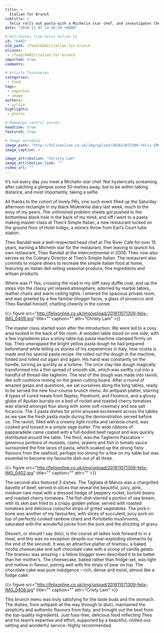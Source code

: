 ```yaml
---
title: >
  Italian for Brunch
subtitle: >
  felix rolls out pasta with a Michelin star chef, and investigates the finest that Theo’s Simple Italian has to offer – none of it simple, but all widely Italian and full of fantastic flavours, with ravioli, tiramisu and more
date: "2016-11-07 13:10:19 +0000"

# Attributes from Felix Online V1
id: "6402"
old_path: /food/6402/italian-for-brunch
aliases:
 - /food/6402/italian-for-brunch
imported: true
comments:

# Article Taxonomies
categories:
 - food
tags:
 - imported
 - image
authors:
 - yyl114
highlights:
 - photos

# Homepage control params
headline: true
featured: true

# Image metadata
image_path: "http://felixonline.co.uk/img/upload/201611071308-felix-IMG_5030.jpg"
image_caption: >

image_attribution: "Christy Lam"
image_attribution_link: ""
video_url: ""
---
```


It’s not every day you meet a Michelin-star chef. Not hysterically screaming after catching a glimpse some 50-metres away, but to be within talking distance, and most importantly, taking a selfie.

All thanks to the cohort of lovely PRs, one such event filled up the Saturday afternoon rectangle in my black Moleskine diary last week, much to the envy of my peers. The unfinished problem sheets got pushed to the bottomless black hole in the back of my mind, and off I went to a pasta making master-class at Theo’s Simple Italian, a new restaurant tucked on the ground floor of Hotel Indigo, a stone’s throw from Earl’s Court tube station.

Theo Randall was a well-respected head chef at The River Café for over 15 years, earning a Michelin star for the restaurant, then leaving to launch his own restaurant, Theo Randall at the Intercontinental in 2006. Theo now also serves as the Culinary Director at Theo’s Simple Italian. The restaurant also commits to inspire diners to recreate the simple Italian food at home, featuring an Italian deli selling seasonal produce, fine ingredients and artisan products.

Where was I? Yes, crossing the road in my stiff navy duffle coat, and up the steps into the classy yet relaxed atmosphere, adorned by marble tables, leather chairs and warm ceiling lights. I entered the spacious private room, and was greeted by a few familiar blogger faces, a glass of prosecco and Theo Randall himself, chatting cheerily in the corner.

{{< figure src="http://felixonline.co.uk/img/upload/201611071309-felix-IMG_0409.jpg" title="" caption="" attr="Christy Lam" >}}

The master class started soon after the introduction. We were led to a cosy area tucked in the back of the room. A wooden table stood on one side, with a few ingredients plus a shiny table top pasta machine clamped firmly on top. Theo unwrapped the bright yellow pasta dough he had prepared beforehand while telling us stories of his experiences in Italy, how ricotta is made and his special pasta recipe. He rolled out the dough in the machine, folded and rolled out again and again. His hand was constantly on the handle, turning as quickly as a turbine. The once clay-like dough magically transformed into a thin spread of smooth silk, which was swiftly cut into a handful of thread-like taglierini. The rest of the dough was made into ravioli, like soft cushions resting on the green cutting board.                              After a round of amazed gasps and questions, we sat ourselves along the long tables, ready to be served the new four-course brunch menu. An antipasti platter, starring 4 types of cured meats from Naples, Piedmont, and Florence, and a glossy globe of Apulian burrata on a bed of rocket and roasted cherry tomatoes was shared amongst four along with some soft rosemary and sea salt focaccia. The 3 pasta dishes for primi aroused excitement across the tables as we saw the fresh pasta made during the demonstration served before us. The ravioli, filled with a creamy light ricotta and rainbow chard, was cooked and tossed in a simple sage butter. The wide ribbons of papparadelle came coated with a full-bodied beef ragout and was quickly distributed around the table. The third, was the Taglierini Pascatore – generous portions of mussels, clams, prawns and fish in tomato sauce surrounded the fine laces of pasta, which soaked up the strong fishy flavours from the seafood, perhaps too strong for a few on my table but was essential to become my favourite dish out of all three.

{{< figure src="http://felixonline.co.uk/img/upload/201611071309-felix-IMG_0402.jpg" title="" caption="" attr="" >}}

The secondi also featured 3 dishes. The Tagliata di Manzo was a chargrilled bavette of beef, served in slices that reveal the beautiful, juicy, pink, medium-rare meat with a dressed hedge of peppery rocket, borlotti beans and roasted cherry tomatoes. The fish dish starred a portion of sea bream, with its skin pan fried to a crispy golden yellow, served with roasted tomatoes and delicious colourful strips of grilled vegetables. The pork t-bone was another of my favourites, with slices of succulent, juicy pork on top of perfectly cooked rainbow chard and Portobello mushrooms, saturated with the wonderful juices from the pork and the drizzling of gravy.

Dessert, or should I say dolci, is the course all ladies look forward to in a meal, and this was no exception despite our near-exploding stomachs by the end of the secondi. It was an attractive platter of tiramisu, a baked ricotta cheesecake and soft chocolate cake with a scoop of vanilla gelato. The tiramisu was amazing – a fellow blogger even described it to be better than her mother’s. The cheesecake, baked rather than fridge-set, was light and mellow in flavour, pairing well with the strips of pear on top. The chocolate cake was pure indulgence – rich, dense and moist, almost like a fudge cake.

{{< figure src="http://felixonline.co.uk/img/upload/201611071309-felix-IMG_0408.jpg" title="" caption="" attr="Cristy Lam" >}}

This brunch menu was truly satisfying for the taste buds and the stomach. The dishes, from antipasti all the way through to dolci, maintained the simplicity and authentic flavours from Italy, and brought out the best from the top-quality ingredients. Just fuss-free, delicious food reflecting Theo and his team’s expertise and effort, supported by a beautiful, chilled-out setting and wonderful service. Highly recommended.

